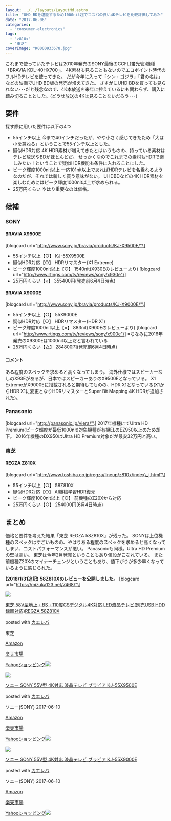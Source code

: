 ```yaml
---
layout: ../../layouts/LayoutMd.astro
title: "UHD BDを堪能するため1000nit超でコスパの良い4Kテレビを比較評価してみた"
date: "2017-06-06"
categories: 
  - "consumer-electronics"
tags: 
  - "z810x"
  - "東芝"
coverImage: "K0000933678.jpg"
---
```


これまで使っていたテレビは2010年発売のSONY最後のCCFL(蛍光管)機種「BRAVIA KDL-40HX700」。 4K素材も見ることもないのでエコポイント時代のフルHDテレビを使ってきた。 だが今年に入って「シン・ゴジラ」「君の名は」などの映画でUHD BD版の発売が増えてきた。 さすがにUHD BDを買っても見られない･･･だと残念なので、4K本放送を来年に控えているにも関わらず、購入に踏み切ることとした。(どうせ放送の4Kは見ることないだろう･･･)

## 要件

探す際に用いた要件は以下の4つ

- 55インチ以上 今まで40インチだったが、やや小さく感じてきたため「大は小を兼ねる」ということで55インチ以上とした。
- 疑似HDR対応 4K HDR素材が増えてきたとはいうものの、持っている素材はテレビ放送やBDがほとんどだ。 せっかくなのでこれまでの素材もHDRで楽しみたい！ということで疑似HDR機能も条件に入れることにした。
- ピーク輝度1000nit以上 一応101nit以上であればHDRテレビを名乗れるようなのだが、それでは新しく買う意味がない。 UHDBDなどの4K HDR素材を楽しむためにはピーク輝度1000nit以上が求められる。
- 25万円くらい やはり重要なのは価格。

## 候補

### SONY

#### BRAVIA X9500E

\[blogcard url="http://www.sony.jp/bravia/products/KJ-X9500E/"\]

- 55インチ以上【○】 KJ-55X9500E
- 疑似HDR対応【○】 HDRリマスター(X1 Extreme)
- ピーク輝度1000nit以上【○】 1540nit(X930Eのレビューより) \[blogcard url="http://www.rtings.com/tv/reviews/sony/x930e"\]
- 25万円くらい【×】 355400円(発売前6月4日時点)

#### BRAVIA X9000E

\[blogcard url="http://www.sony.jp/bravia/products/KJ-X9000E/"\]

- 55インチ以上【○】 55X9000E
- 疑似HDR対応【○】 HDRリマスター(HDR X1)
- ピーク輝度1000nit以上【×】 883nit(X900Eのレビューより) \[blogcard url="http://www.rtings.com/tv/reviews/sony/x900e"\] ※ちなみに2016年発売のX9300Eは1000nit以上だと言われている
- 25万円くらい【△】 284800円(発売前6月4日時点)

#### コメント

ある程度のスペックを求めると高くなってしまう。 海外仕様ではスピーカーなしのX93Eがあるが、日本ではスピーカーありのX9500Eとなっている。 X1 ExtremeがX9000Eに搭載されると期待してものの、HDR X1となっている(X1からHDR X1に変更となりHDRリマスターとSuper Bit Mapping 4K HDRが追加された)。

### Panasonic

\[blogcard url="http://panasonic.jp/viera/"\] 2017年機種にてUltra HD Premium(ピーク輝度が最低1000nit)対象機種が有機ELのEZ950以上のため却下。 2016年機種のDX950はUltra HD Premium対象だが最安32万円と高い。

### 東芝

#### REGZA Z810X

\[blogcard url="http://www.toshiba.co.jp/regza/lineup/z810x/index\_j.html"\]

- 55インチ以上【○】 58Z810X
- 疑似HDR対応【○】 AI機械学習HDR復元
- ピーク輝度1000nit以上【○】 前機種のZ20Xから対応
- 25万円くらい【○】 254000円(6月4日時点)

## まとめ

価格と要件を考えた結果「東芝 REGZA 58Z810X」が残った。 SONYは上位機種のスペックはすごいものの、やはりある程度のスペックを求めると高くなってしまい、コストパフォーマンスが悪い。 Panasonicも同様。Ultra HD Premiumの壁は高い。 東芝は今年2月発売ということもあり値段がこなれている。 また前機種Z20Xのマイナーチェンジということもあり、値下がりが多少早くなっているように感じられた。

**(2018/1/31追記)** **58Z810Xのレビューを公開しました。** \[blogcard url="https://mizuka123.net/7468/"\]

[![](/wp/images/315Zz8G7E6L._SL160_.jpg)](http://www.amazon.co.jp/exec/obidos/ASIN/B01MZAEOG0/mizuka123-22/)

[東芝 58V型地上・BS・110度CSデジタル4K対応 LED液晶テレビ(別売USB HDD録画対応)REGZA 58Z810X](http://www.amazon.co.jp/exec/obidos/ASIN/B01MZAEOG0/mizuka123-22/)

posted with [カエレバ](http://kaereba.com)

東芝

[Amazon](http://www.amazon.co.jp/gp/search?keywords=%E6%9D%B1%E8%8A%9D%2058V%E5%9E%8B%E5%9C%B0%E4%B8%8A%E3%83%BBBS%E3%83%BB110%E5%BA%A6CS%E3%83%87%E3%82%B8%E3%82%BF%E3%83%AB4K%E5%AF%BE%E5%BF%9C%20LED%E6%B6%B2%E6%99%B6%E3%83%86%E3%83%AC%E3%83%93%28%E5%88%A5%E5%A3%B2USB%20HDD%E9%8C%B2%E7%94%BB%E5%AF%BE%E5%BF%9C%29REGZA%2058Z810X&__mk_ja_JP=%E3%82%AB%E3%82%BF%E3%82%AB%E3%83%8A&tag=mizuka123-22)

[楽天市場](https://hb.afl.rakuten.co.jp/hgc/032b53ee.4b34c5ee.0f4a541e.f440145e/?pc=http%3A%2F%2Fsearch.rakuten.co.jp%2Fsearch%2Fmall%2F%25E6%259D%25B1%25E8%258A%259D%252058V%25E5%259E%258B%25E5%259C%25B0%25E4%25B8%258A%25E3%2583%25BBBS%25E3%2583%25BB110%25E5%25BA%25A6CS%25E3%2583%2587%25E3%2582%25B8%25E3%2582%25BF%25E3%2583%25AB4K%25E5%25AF%25BE%25E5%25BF%259C%2520LED%25E6%25B6%25B2%25E6%2599%25B6%25E3%2583%2586%25E3%2583%25AC%25E3%2583%2593%2528%25E5%2588%25A5%25E5%25A3%25B2USB%2520HDD%25E9%258C%25B2%25E7%2594%25BB%25E5%25AF%25BE%25E5%25BF%259C%2529REGZA%252058Z810X%2F-%2Ff.1-p.1-s.1-sf.0-st.A-v.2%3Fx%3D0%26scid%3Daf_ich_link_urltxt%26m%3Dhttp%3A%2F%2Fm.rakuten.co.jp%2F)

[Yahooショッピング![](//ad.jp.ap.valuecommerce.com/servlet/gifbanner?sid=3066752&pid=881990642)](//ck.jp.ap.valuecommerce.com/servlet/referral?sid=3066752&pid=881990642&vc_url=http%3A%2F%2Fsearch.shopping.yahoo.co.jp%2Fsearch%3Fp%3D%25E6%259D%25B1%25E8%258A%259D%252058V%25E5%259E%258B%25E5%259C%25B0%25E4%25B8%258A%25E3%2583%25BBBS%25E3%2583%25BB110%25E5%25BA%25A6CS%25E3%2583%2587%25E3%2582%25B8%25E3%2582%25BF%25E3%2583%25AB4K%25E5%25AF%25BE%25E5%25BF%259C%2520LED%25E6%25B6%25B2%25E6%2599%25B6%25E3%2583%2586%25E3%2583%25AC%25E3%2583%2593%2528%25E5%2588%25A5%25E5%25A3%25B2USB%2520HDD%25E9%258C%25B2%25E7%2594%25BB%25E5%25AF%25BE%25E5%25BF%259C%2529REGZA%252058Z810X&vcptn=kaereba)

[![](/wp/images/51ZOuAzIRYL._SL160_.jpg)](http://www.amazon.co.jp/exec/obidos/ASIN/B071YPVWX7/mizuka123-22/)

[ソニー SONY 55V型 4K対応 液晶テレビ ブラビア KJ-55X9500E](http://www.amazon.co.jp/exec/obidos/ASIN/B071YPVWX7/mizuka123-22/)

posted with [カエレバ](http://kaereba.com)

ソニー(SONY) 2017-06-10

[Amazon](http://www.amazon.co.jp/gp/search?keywords=%E3%82%BD%E3%83%8B%E3%83%BC%20SONY%2055V%E5%9E%8B%204K%E5%AF%BE%E5%BF%9C%20%E6%B6%B2%E6%99%B6%E3%83%86%E3%83%AC%E3%83%93%20%E3%83%96%E3%83%A9%E3%83%93%E3%82%A2%20KJ-55X9500E&__mk_ja_JP=%E3%82%AB%E3%82%BF%E3%82%AB%E3%83%8A&tag=mizuka123-22)

[楽天市場](https://hb.afl.rakuten.co.jp/hgc/032b53ee.4b34c5ee.0f4a541e.f440145e/?pc=http%3A%2F%2Fsearch.rakuten.co.jp%2Fsearch%2Fmall%2F%25E3%2582%25BD%25E3%2583%258B%25E3%2583%25BC%2520SONY%252055V%25E5%259E%258B%25204K%25E5%25AF%25BE%25E5%25BF%259C%2520%25E6%25B6%25B2%25E6%2599%25B6%25E3%2583%2586%25E3%2583%25AC%25E3%2583%2593%2520%25E3%2583%2596%25E3%2583%25A9%25E3%2583%2593%25E3%2582%25A2%2520KJ-55X9500E%2F-%2Ff.1-p.1-s.1-sf.0-st.A-v.2%3Fx%3D0%26scid%3Daf_ich_link_urltxt%26m%3Dhttp%3A%2F%2Fm.rakuten.co.jp%2F)

[Yahooショッピング![](//ad.jp.ap.valuecommerce.com/servlet/gifbanner?sid=3066752&pid=881990642)](//ck.jp.ap.valuecommerce.com/servlet/referral?sid=3066752&pid=881990642&vc_url=http%3A%2F%2Fsearch.shopping.yahoo.co.jp%2Fsearch%3Fp%3D%25E3%2582%25BD%25E3%2583%258B%25E3%2583%25BC%2520SONY%252055V%25E5%259E%258B%25204K%25E5%25AF%25BE%25E5%25BF%259C%2520%25E6%25B6%25B2%25E6%2599%25B6%25E3%2583%2586%25E3%2583%25AC%25E3%2583%2593%2520%25E3%2583%2596%25E3%2583%25A9%25E3%2583%2593%25E3%2582%25A2%2520KJ-55X9500E&vcptn=kaereba)

[![](/wp/images/51v-iXj3IjL._SL160_.jpg)](http://www.amazon.co.jp/exec/obidos/ASIN/B0716F1W5V/mizuka123-22/)

[ソニー SONY 55V型 4K対応 液晶テレビ ブラビア KJ-55X9000E](http://www.amazon.co.jp/exec/obidos/ASIN/B0716F1W5V/mizuka123-22/)

posted with [カエレバ](http://kaereba.com)

ソニー(SONY) 2017-06-10

[Amazon](http://www.amazon.co.jp/gp/search?keywords=%E3%82%BD%E3%83%8B%E3%83%BC%20SONY%2055V%E5%9E%8B%204K%E5%AF%BE%E5%BF%9C%20%E6%B6%B2%E6%99%B6%E3%83%86%E3%83%AC%E3%83%93%20%E3%83%96%E3%83%A9%E3%83%93%E3%82%A2%20KJ-55X9000E&__mk_ja_JP=%E3%82%AB%E3%82%BF%E3%82%AB%E3%83%8A&tag=mizuka123-22)

[楽天市場](https://hb.afl.rakuten.co.jp/hgc/032b53ee.4b34c5ee.0f4a541e.f440145e/?pc=http%3A%2F%2Fsearch.rakuten.co.jp%2Fsearch%2Fmall%2F%25E3%2582%25BD%25E3%2583%258B%25E3%2583%25BC%2520SONY%252055V%25E5%259E%258B%25204K%25E5%25AF%25BE%25E5%25BF%259C%2520%25E6%25B6%25B2%25E6%2599%25B6%25E3%2583%2586%25E3%2583%25AC%25E3%2583%2593%2520%25E3%2583%2596%25E3%2583%25A9%25E3%2583%2593%25E3%2582%25A2%2520KJ-55X9000E%2F-%2Ff.1-p.1-s.1-sf.0-st.A-v.2%3Fx%3D0%26scid%3Daf_ich_link_urltxt%26m%3Dhttp%3A%2F%2Fm.rakuten.co.jp%2F)

[Yahooショッピング![](//ad.jp.ap.valuecommerce.com/servlet/gifbanner?sid=3066752&pid=881990642)](//ck.jp.ap.valuecommerce.com/servlet/referral?sid=3066752&pid=881990642&vc_url=http%3A%2F%2Fsearch.shopping.yahoo.co.jp%2Fsearch%3Fp%3D%25E3%2582%25BD%25E3%2583%258B%25E3%2583%25BC%2520SONY%252055V%25E5%259E%258B%25204K%25E5%25AF%25BE%25E5%25BF%259C%2520%25E6%25B6%25B2%25E6%2599%25B6%25E3%2583%2586%25E3%2583%25AC%25E3%2583%2593%2520%25E3%2583%2596%25E3%2583%25A9%25E3%2583%2593%25E3%2582%25A2%2520KJ-55X9000E&vcptn=kaereba)
